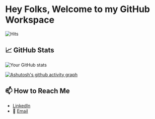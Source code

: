 # Hey Folks, Welcome to my GitHub Workspace 

![Hits](https://komarev.com/ghpvc/?username=Dmitrij91&color=blue)

## 📈 GitHub Stats
![Your GitHub stats](https://github-readme-stats.vercel.app/api?username=Dmitrij91&show_icons=true&theme=radical)

[![Ashutosh's github activity graph](https://github-readme-activity-graph.vercel.app/graph?username=Dmitrij91&theme=github-compact)](https://github.com/Dmitrij91/github-readme-activity-graph)

## 📫 How to Reach Me
- [LinkedIn](https://www.linkedin.com/in/dmitrij-sitenko-538bb6324/)
- 📧 [Email](mailto:dmitrij.sitenko@iwr.uni-heidelberg.de)

